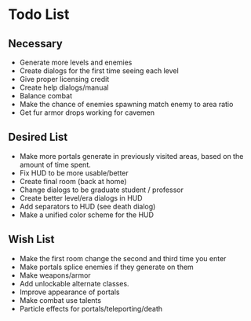 Todo List
=========

Necessary
---------

+ Generate more levels and enemies
+ Create dialogs for the first time seeing each level
+ Give proper licensing credit
+ Create help dialogs/manual
+ Balance combat
+ Make the chance of enemies spawning match enemy to area ratio
+ Get fur armor drops working for cavemen

Desired List
------------

+ Make more portals generate in previously visited areas, based on the amount
  of time spent.
+ Fix HUD to be more usable/better
+ Create final room (back at home)
+ Change dialogs to be graduate student / professor
+ Create better level/era dialogs in HUD
+ Add separators to HUD (see death dialog)
+ Make a unified color scheme for the HUD

Wish List
---------

+ Make the first room change the second and third time you enter
+ Make portals splice enemies if they generate on them
+ Make weapons/armor
+ Add unlockable alternate classes.
+ Improve appearance of portals
+ Make combat use talents
+ Particle effects for portals/teleporting/death
